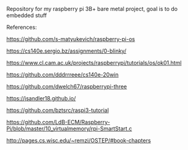Repository for my raspberry pi 3B+ bare metal project, goal is to do embedded stuff

References:

https://github.com/s-matyukevich/raspberry-pi-os

https://cs140e.sergio.bz/assignments/0-blinky/

https://www.cl.cam.ac.uk/projects/raspberrypi/tutorials/os/ok01.html

https://github.com/dddrrreee/cs140e-20win

https://github.com/dwelch67/raspberrypi-three

https://jsandler18.github.io/

https://github.com/bztsrc/raspi3-tutorial

https://github.com/LdB-ECM/Raspberry-Pi/blob/master/10_virtualmemory/rpi-SmartStart.c  

http://pages.cs.wisc.edu/~remzi/OSTEP/#book-chapters
